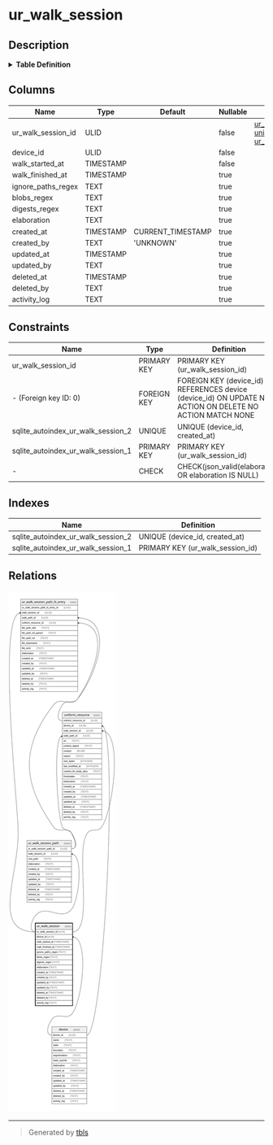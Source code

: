 # ur_walk_session

## Description

<details>
<summary><strong>Table Definition</strong></summary>

```sql
CREATE TABLE "ur_walk_session" (
    "ur_walk_session_id" ULID PRIMARY KEY NOT NULL,
    "device_id" ULID NOT NULL,
    "walk_started_at" TIMESTAMP NOT NULL,
    "walk_finished_at" TIMESTAMP,
    "ignore_paths_regex" TEXT,
    "blobs_regex" TEXT,
    "digests_regex" TEXT,
    "elaboration" TEXT CHECK(json_valid(elaboration) OR elaboration IS NULL),
    "created_at" TIMESTAMP DEFAULT CURRENT_TIMESTAMP,
    "created_by" TEXT DEFAULT 'UNKNOWN',
    "updated_at" TIMESTAMP,
    "updated_by" TEXT,
    "deleted_at" TIMESTAMP,
    "deleted_by" TEXT,
    "activity_log" TEXT,
    FOREIGN KEY("device_id") REFERENCES "device"("device_id"),
    UNIQUE("device_id", "created_at")
)
```

</details>

## Columns

| Name               | Type      | Default           | Nullable | Children                                                                                                                                                  | Parents             | Comment                                                                   |
| ------------------ | --------- | ----------------- | -------- | --------------------------------------------------------------------------------------------------------------------------------------------------------- | ------------------- | ------------------------------------------------------------------------- |
| ur_walk_session_id | ULID      |                   | false    | [ur_walk_session_path](ur_walk_session_path.md) [uniform_resource](uniform_resource.md) [ur_walk_session_path_fs_entry](ur_walk_session_path_fs_entry.md) |                     | {"isSqlDomainZodDescrMeta":true,"isUlid":true}                            |
| device_id          | ULID      |                   | false    |                                                                                                                                                           | [device](device.md) | {"isSqlDomainZodDescrMeta":true,"isUlid":true}                            |
| walk_started_at    | TIMESTAMP |                   | false    |                                                                                                                                                           |                     | {"isSqlDomainZodDescrMeta":true,"isDateSqlDomain":true,"isDateTime":true} |
| walk_finished_at   | TIMESTAMP |                   | true     |                                                                                                                                                           |                     | {"isSqlDomainZodDescrMeta":true,"isDateSqlDomain":true,"isDateTime":true} |
| ignore_paths_regex | TEXT      |                   | true     |                                                                                                                                                           |                     |                                                                           |
| blobs_regex        | TEXT      |                   | true     |                                                                                                                                                           |                     |                                                                           |
| digests_regex      | TEXT      |                   | true     |                                                                                                                                                           |                     |                                                                           |
| elaboration        | TEXT      |                   | true     |                                                                                                                                                           |                     | {"isSqlDomainZodDescrMeta":true,"isJsonText":true}                        |
| created_at         | TIMESTAMP | CURRENT_TIMESTAMP | true     |                                                                                                                                                           |                     |                                                                           |
| created_by         | TEXT      | 'UNKNOWN'         | true     |                                                                                                                                                           |                     |                                                                           |
| updated_at         | TIMESTAMP |                   | true     |                                                                                                                                                           |                     |                                                                           |
| updated_by         | TEXT      |                   | true     |                                                                                                                                                           |                     |                                                                           |
| deleted_at         | TIMESTAMP |                   | true     |                                                                                                                                                           |                     |                                                                           |
| deleted_by         | TEXT      |                   | true     |                                                                                                                                                           |                     |                                                                           |
| activity_log       | TEXT      |                   | true     |                                                                                                                                                           |                     | {"isSqlDomainZodDescrMeta":true,"isJsonSqlDomain":true}                   |

## Constraints

| Name                               | Type        | Definition                                                                                               |
| ---------------------------------- | ----------- | -------------------------------------------------------------------------------------------------------- |
| ur_walk_session_id                 | PRIMARY KEY | PRIMARY KEY (ur_walk_session_id)                                                                         |
| - (Foreign key ID: 0)              | FOREIGN KEY | FOREIGN KEY (device_id) REFERENCES device (device_id) ON UPDATE NO ACTION ON DELETE NO ACTION MATCH NONE |
| sqlite_autoindex_ur_walk_session_2 | UNIQUE      | UNIQUE (device_id, created_at)                                                                           |
| sqlite_autoindex_ur_walk_session_1 | PRIMARY KEY | PRIMARY KEY (ur_walk_session_id)                                                                         |
| -                                  | CHECK       | CHECK(json_valid(elaboration) OR elaboration IS NULL)                                                    |

## Indexes

| Name                               | Definition                       |
| ---------------------------------- | -------------------------------- |
| sqlite_autoindex_ur_walk_session_2 | UNIQUE (device_id, created_at)   |
| sqlite_autoindex_ur_walk_session_1 | PRIMARY KEY (ur_walk_session_id) |

## Relations

![er](ur_walk_session.svg)

---

> Generated by [tbls](https://github.com/k1LoW/tbls)
